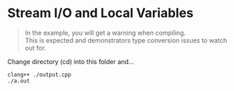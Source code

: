 # Stream I/O and Local Variables
> In the example, you will get a warning when compiling.  
This is expected and demonstrators type conversion issues to watch out for.


Change directory (cd) into this folder and...
```
clang++ ./output.cpp
./a.out
```